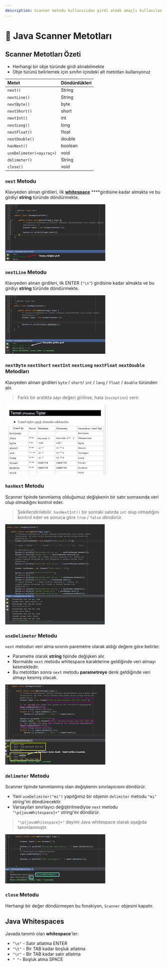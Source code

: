 ```yaml
---
description: Scanner metodu kullanıcıdan girdi almak amaçlı kullanılan bir metottur.
---
```


# 💠 Java Scanner Metotları

## Scanner Metotları Özeti

* Herhangi bir obje türünde girdi alınabilmekte
* Obje türünü belirlemek için sınıfın içindeki alt metotları kullanıyoruz

| Metot | Döndürdükleri |
| :--- | :--- |
| `next()` | String |
| `nextLine()` | String |
| `nextByte()` | byte |
| `nextShort()` | short |
| `nextInt()` | int |
| `nextLong()` | long |
| `nextFloat()` | float |
| `nextDouble()` | double |
| `hasNext()` | boolean |
| `useDelimeter(<ayıraç>)` | void |
| `delimeter()` | String |
| `close()` | void |

### `next` Metodu

Klavyeden alınan girdileri, ilk [**whitespace**](https://wiki.yemreak.com/programlama-notlari/java/diger-java-notlari/java-scanner-metodlari#java-whitespaces) ****girdisine kadar almakta ve bu girdiyi **string** türünde döndürmekte.

![next](../../../.gitbook/assets/image%20%2823%29.png)

### `nextLine` Metodu

Klavyeden alınan girdileri, ilk ENTER \(`"\n"`\) girdisine kadar almakta ve bu girdiyi **string** türünde döndürmekte.

![nextline](../../../.gitbook/assets/image%20%2848%29.png)



### `nextByte` `nextShort` `nextInt` `nextLong` `nextFloat` `nextDouble` Metodları

Klavyeden alınan girdileri `byte` / `short`/ `int` / `long` / `float` / `double` türünden alır.

> Farklı bir aralıkta sayı değeri girilirse, hata \(`exception`\) verir.

![nextvar](../../../.gitbook/assets/image%20%2833%29.png)



### `hasNext` Metodu

Scanner tipinde tanımlamış olduğumuz değişkenin bir satır sonrasında veri olup olmadığını kontrol eder.

> Şekillendirilebilir. `hasNextInt()` bir sonraki satırda `int` olup olmadığını kontrol eder ve sonuca göre `true` / `false` döndürür.

![hasnext](../../../.gitbook/assets/image%20%2866%29.png)



### `useDelimeter` Metodu

`next` metodun veri alma sınırını paremetre olarak aldığı değere göre belirler.

* Parametre olarak **string** tipinde değişken alır.
* Normalde `next` metodu whitespace karakterine geldiğinde veri almayı kesmektedir.
* Bu metotdan sonra `next` metodu **parametreye** denk geldiğinde veri almayı kesmiş olacak.

![usedelimeter](../../../.gitbook/assets/image%20%2872%29.png)



### `delimeter` Metodu

Scanner tipinde tanımlanmış olan değişkenin sınırlayıcısını döndürür.

* Yani `useDelimiter("mi")` yapıtğımız bir objenin `delimiter` metodu `"mi"` _string_'ini döndürecektir.
* Varsayılan sınırlayıcı değiştirilmediyse `next` metodu `"\p{javaWhitespace}+"` _string_'ini döndürür.

> `"\p{javaWhitespace}+"` deyimi Java whitespace olarak aşağıda tanımlanmıştır.

![delimeter](../../../.gitbook/assets/image%20%2877%29.png)

### `close` Metodu

Herhangi bir değer döndürmeyen bu fonskiyon, `Scanner` objesini kapatır.

## Java Whitespaces

Javada tanımlı olan **whitespace**'ler:

* `"\n"` - Satır atlatma ENTER
* `"\t"` - Bir TAB kadar boşluk atlatma
* `"\r"` - Bir TAB kadar satır atlatma
* `" "`- Boşluk atma SPACE

